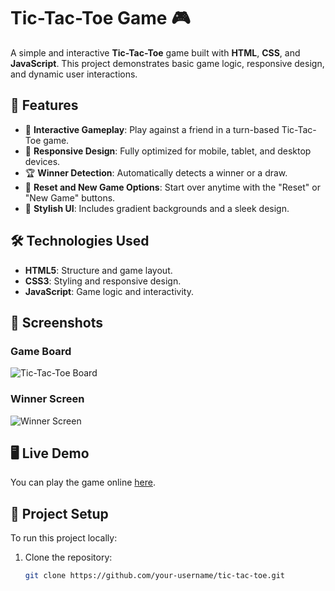 # Tic-Tac-Toe Game 🎮

A simple and interactive **Tic-Tac-Toe** game built with **HTML**, **CSS**, and **JavaScript**. This project demonstrates basic game logic, responsive design, and dynamic user interactions.

## 🚀 Features

- 🎨 **Interactive Gameplay**: Play against a friend in a turn-based Tic-Tac-Toe game.
- 📱 **Responsive Design**: Fully optimized for mobile, tablet, and desktop devices.
- 🏆 **Winner Detection**: Automatically detects a winner or a draw.
- 🔄 **Reset and New Game Options**: Start over anytime with the "Reset" or "New Game" buttons.
- 🎨 **Stylish UI**: Includes gradient backgrounds and a sleek design.

## 🛠️ Technologies Used

- **HTML5**: Structure and game layout.
- **CSS3**: Styling and responsive design.
- **JavaScript**: Game logic and interactivity.

## 📸 Screenshots

### Game Board
![Tic-Tac-Toe Board](https://via.placeholder.com/800x400?text=Game+Screenshot)

### Winner Screen
![Winner Screen](https://via.placeholder.com/800x400?text=Winner+Screenshot)

## 🖥️ Live Demo

You can play the game online [here](https://your-demo-link.com).

## 📂 Project Setup

To run this project locally:

1. Clone the repository:
   ```bash
   git clone https://github.com/your-username/tic-tac-toe.git
